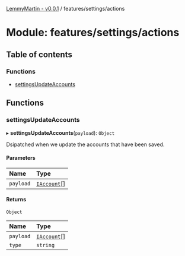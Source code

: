 [LemmyMartin - v0.0.1](../README.md) / features/settings/actions

# Module: features/settings/actions

## Table of contents

### Functions

- [settingsUpdateAccounts](features_settings_actions.md#settingsupdateaccounts)

## Functions

### settingsUpdateAccounts

▸ **settingsUpdateAccounts**(`payload`): `Object`

Dsipatched when we update the accounts that have been saved.

#### Parameters

| Name | Type |
| :------ | :------ |
| `payload` | [`IAccount`](../interfaces/features_settings_types.IAccount.md)[] |

#### Returns

`Object`

| Name | Type |
| :------ | :------ |
| `payload` | [`IAccount`](../interfaces/features_settings_types.IAccount.md)[] |
| `type` | `string` |

